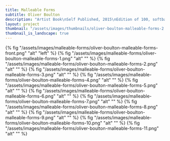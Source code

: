 ```yaml
---
title: Malleable Forms
subtitle: Oliver Boulton
description: "Artist Book\nSelf Published, 2015\nEdition of 100, softback, 28pp. + insert\nIndigo, embossed, letterpress printed insert\npamphlet stitch, 185 × 255mm"
layout: project
thumbnail: "/assets/images/thumbnails/oliver-boulton-malleable-forms-2.png"
thumbnail_is_landscape: true
---
```


{% fig "/assets/images/malleable-forms/oliver-boulton-malleable-forms-front.png" "alt" "left" %}
{% fig "/assets/images/malleable-forms/oliver-boulton-malleable-forms-1.png" "alt" "" %}
{% fig "/assets/images/malleable-forms/oliver-boulton-malleable-forms-2.png" "alt" "" %}
{% fig "/assets/images/malleable-forms/oliver-boulton-malleable-forms-3.png" "alt" "" %}
{% fig "/assets/images/malleable-forms/oliver-boulton-malleable-forms-4.png" "alt" "" %}
{% fig "/assets/images/malleable-forms/oliver-boulton-malleable-forms-5.png" "alt" "" %}
{% fig "/assets/images/malleable-forms/oliver-boulton-malleable-forms-6.png" "alt" "" %}
{% fig "/assets/images/malleable-forms/oliver-boulton-malleable-forms-7.png" "alt" "" %}
{% fig "/assets/images/malleable-forms/oliver-boulton-malleable-forms-8.png" "alt" "" %}
{% fig "/assets/images/malleable-forms/oliver-boulton-malleable-forms-9.png" "alt" "" %}
{% fig "/assets/images/malleable-forms/oliver-boulton-malleable-forms-10.png" "alt" "" %}
{% fig "/assets/images/malleable-forms/oliver-boulton-malleable-forms-11.png" "alt" "" %}
